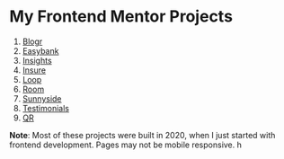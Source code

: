 # My Frontend Mentor Projects

1. [Blogr](https://fem.gavinpereira.in/blogr)
1. [Easybank](https://fem.gavinpereira.in/easybank)
1. [Insights](https://fem.gavinpereira.in/insights)
1. [Insure](https://fem.gavinpereira.in/insure)
1. [Loop](https://fem.gavinpereira.in/loop)
1. [Room](https://fem.gavinpereira.in/room)
1. [Sunnyside](https://fem.gavinpereira.in/sunnyside)
1. [Testimonials](https://fem.gavinpereira.in/testimonials)
1. [QR](https://fem.gavinpereira.in/qr)

**Note**: Most of these projects were built in 2020, when I just started with frontend development. Pages may not be mobile responsive.
h
